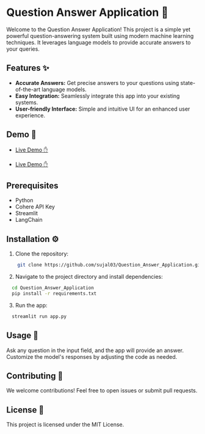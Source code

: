 
# Question Answer Application 🧠

Welcome to the Question Answer Application! This project is a simple yet powerful question-answering system built using modern machine learning techniques. It leverages language models to provide accurate answers to your queries.
## Features ✨

- **Accurate Answers:** Get precise answers to your questions using state-of-the-art language models.
- **Easy Integration:** Seamlessly integrate this app into your existing systems.
- **User-friendly Interface:** Simple and intuitive UI for an enhanced user experience.


## Demo 📱

- [Live Demo ✋](https://question-answer-application.onrender.com)

- [Live Demo ✋](https://questionanswerapplication-emwgcxvvsy35c42t7ytv2y.streamlit.app/)


## Prerequisites
- Python 
- Cohere API Key
- Streamlit
- LangChain
## Installation ⚙️

1. Clone the repository:

```bash
    git clone https://github.com/sujal03/Question_Answer_Application.git

```
2. Navigate to the project directory and install dependencies:

```bash
  cd Question_Answer_Application
  pip install -r requirements.txt
```
3. Run the app:

```bash
  streamlit run app.py
```
## Usage 💬

Ask any question in the input field, and the app will provide an answer. Customize the model's responses by adjusting the code as needed.


## Contributing 🤝

We welcome contributions! Feel free to open issues or submit pull requests.


## License 📄

This project is licensed under the MIT License.

